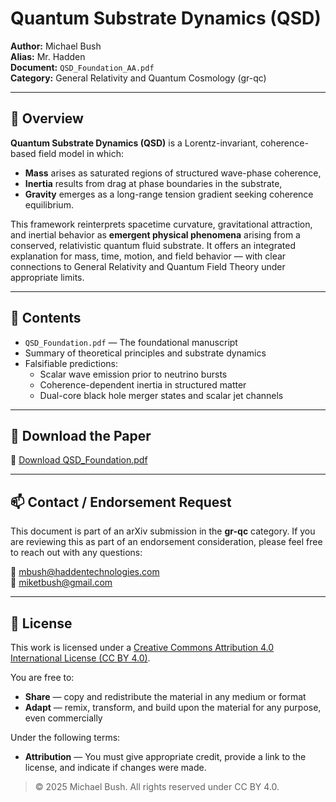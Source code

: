 # Quantum Substrate Dynamics (QSD)

**Author:** Michael Bush  
**Alias:** Mr. Hadden  
**Document:** `QSD_Foundation_AA.pdf`  
**Category:** General Relativity and Quantum Cosmology (gr-qc)

---

## 📘 Overview

**Quantum Substrate Dynamics (QSD)** is a Lorentz-invariant, coherence-based field model in which:

- **Mass** arises as saturated regions of structured wave-phase coherence,
- **Inertia** results from drag at phase boundaries in the substrate,
- **Gravity** emerges as a long-range tension gradient seeking coherence equilibrium.

This framework reinterprets spacetime curvature, gravitational attraction, and inertial behavior as **emergent physical phenomena** arising from a conserved, relativistic quantum fluid substrate. It offers an integrated explanation for mass, time, motion, and field behavior — with clear connections to General Relativity and Quantum Field Theory under appropriate limits.

---

## 📄 Contents

- `QSD_Foundation.pdf` — The foundational manuscript
- Summary of theoretical principles and substrate dynamics
- Falsifiable predictions:
  - Scalar wave emission prior to neutrino bursts
  - Coherence-dependent inertia in structured matter
  - Dual-core black hole merger states and scalar jet channels

---

## 🔗 Download the Paper

📄 [Download QSD_Foundation.pdf](https://github.com/mrhadden/qsd-foundation/raw/main/QSD_Foundation.pdf)

---

## 📫 Contact / Endorsement Request

This document is part of an arXiv submission in the **gr-qc** category. If you are reviewing this as part of an endorsement consideration, please feel free to reach out with any questions:

📧 mbush@haddentechnologies.com  
📧 miketbush@gmail.com

---

## 📜 License

This work is licensed under a [Creative Commons Attribution 4.0 International License (CC BY 4.0)](https://creativecommons.org/licenses/by/4.0/).

You are free to:
- **Share** — copy and redistribute the material in any medium or format
- **Adapt** — remix, transform, and build upon the material for any purpose, even commercially

Under the following terms:
- **Attribution** — You must give appropriate credit, provide a link to the license, and indicate if changes were made.

> © 2025 Michael Bush. All rights reserved under CC BY 4.0.
